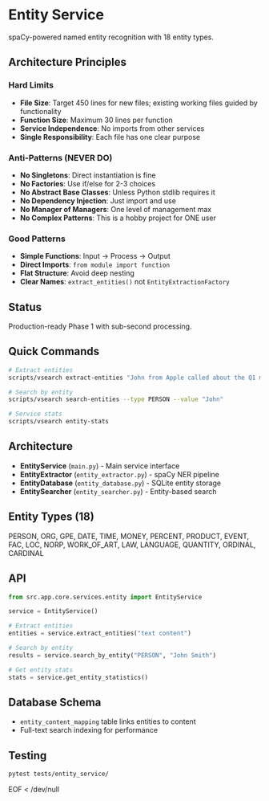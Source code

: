 # Entity Service

spaCy-powered named entity recognition with 18 entity types.

## Architecture Principles

### Hard Limits
- **File Size**: Target 450 lines for new files; existing working files guided by functionality
- **Function Size**: Maximum 30 lines per function
- **Service Independence**: No imports from other services
- **Single Responsibility**: Each file has one clear purpose

### Anti-Patterns (NEVER DO)
- **No Singletons**: Direct instantiation is fine
- **No Factories**: Use if/else for 2-3 choices
- **No Abstract Base Classes**: Unless Python stdlib requires it
- **No Dependency Injection**: Just import and use
- **No Manager of Managers**: One level of management max
- **No Complex Patterns**: This is a hobby project for ONE user

### Good Patterns
- **Simple Functions**: Input → Process → Output
- **Direct Imports**: `from module import function`
- **Flat Structure**: Avoid deep nesting
- **Clear Names**: `extract_entities()` not `EntityExtractionFactory`

## Status
Production-ready Phase 1 with sub-second processing.

## Quick Commands

```bash
# Extract entities
scripts/vsearch extract-entities "John from Apple called about the Q1 meeting"

# Search by entity
scripts/vsearch search-entities --type PERSON --value "John"

# Service stats
scripts/vsearch entity-stats
```

## Architecture

- **EntityService** (`main.py`) - Main service interface
- **EntityExtractor** (`entity_extractor.py`) - spaCy NER pipeline
- **EntityDatabase** (`entity_database.py`) - SQLite entity storage
- **EntitySearcher** (`entity_searcher.py`) - Entity-based search

## Entity Types (18)

PERSON, ORG, GPE, DATE, TIME, MONEY, PERCENT, PRODUCT, EVENT,
FAC, LOC, NORP, WORK_OF_ART, LAW, LANGUAGE, QUANTITY, ORDINAL, CARDINAL

## API

```python
from src.app.core.services.entity import EntityService

service = EntityService()

# Extract entities
entities = service.extract_entities("text content")

# Search by entity
results = service.search_by_entity("PERSON", "John Smith")

# Get entity stats
stats = service.get_entity_statistics()
```

## Database Schema

- `entity_content_mapping` table links entities to content
- Full-text search indexing for performance

## Testing

```bash
pytest tests/entity_service/
```
EOF < /dev/null

